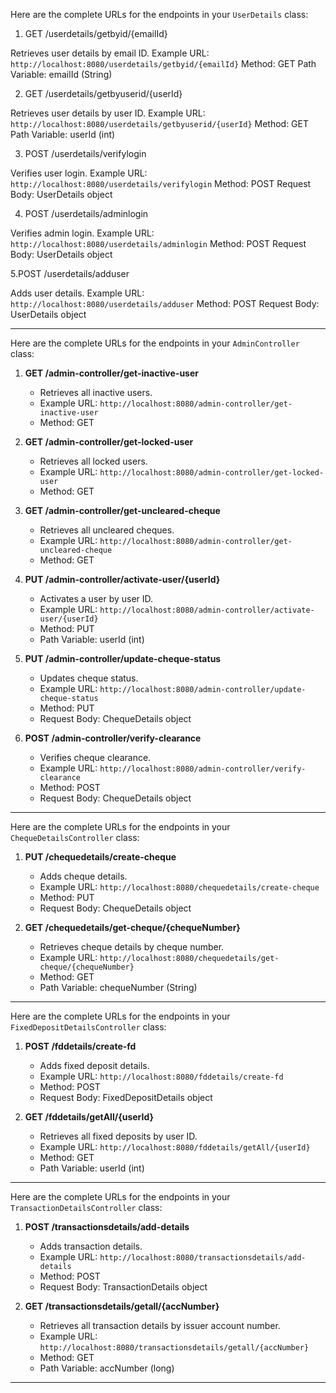 Here are the complete URLs for the endpoints in your `UserDetails` class:
1. GET /userdetails/getbyid/{emailId}

Retrieves user details by email ID.
Example URL: `http://localhost:8080/userdetails/getbyid/{emailId}`
Method: GET
Path Variable: emailId (String)

2. GET /userdetails/getbyuserid/{userId}

Retrieves user details by user ID.
Example URL: `http://localhost:8080/userdetails/getbyuserid/{userId}`
Method: GET
Path Variable: userId (int)

3. POST /userdetails/verifylogin

Verifies user login.
Example URL: `http://localhost:8080/userdetails/verifylogin`
Method: POST
Request Body: UserDetails object

4. POST /userdetails/adminlogin

Verifies admin login.
Example URL: `http://localhost:8080/userdetails/adminlogin`
Method: POST
Request Body: UserDetails object

5.POST /userdetails/adduser

Adds user details.
Example URL: `http://localhost:8080/userdetails/adduser`
Method: POST
Request Body: UserDetails object

----------------------------------------------------------------------------------------------------------------------------------------

Here are the complete URLs for the endpoints in your `AdminController` class:

1. **GET /admin-controller/get-inactive-user**
   - Retrieves all inactive users.
   - Example URL: `http://localhost:8080/admin-controller/get-inactive-user`
   - Method: GET

2. **GET /admin-controller/get-locked-user**
   - Retrieves all locked users.
   - Example URL: `http://localhost:8080/admin-controller/get-locked-user`
   - Method: GET

3. **GET /admin-controller/get-uncleared-cheque**
   - Retrieves all uncleared cheques.
   - Example URL: `http://localhost:8080/admin-controller/get-uncleared-cheque`
   - Method: GET

4. **PUT /admin-controller/activate-user/{userId}**
   - Activates a user by user ID.
   - Example URL: `http://localhost:8080/admin-controller/activate-user/{userId}`
   - Method: PUT
   - Path Variable: userId (int)

5. **PUT /admin-controller/update-cheque-status**
   - Updates cheque status.
   - Example URL: `http://localhost:8080/admin-controller/update-cheque-status`
   - Method: PUT
   - Request Body: ChequeDetails object

6. **POST /admin-controller/verify-clearance**
   - Verifies cheque clearance.
   - Example URL: `http://localhost:8080/admin-controller/verify-clearance`
   - Method: POST
   - Request Body: ChequeDetails object

----------------------------------------------------------------------------------------------------------------------------------------

Here are the complete URLs for the endpoints in your `ChequeDetailsController` class:

1. **PUT /chequedetails/create-cheque**
   - Adds cheque details.
   - Example URL: `http://localhost:8080/chequedetails/create-cheque`
   - Method: PUT
   - Request Body: ChequeDetails object

2. **GET /chequedetails/get-cheque/{chequeNumber}**
   - Retrieves cheque details by cheque number.
   - Example URL: `http://localhost:8080/chequedetails/get-cheque/{chequeNumber}`
   - Method: GET
   - Path Variable: chequeNumber (String)

----------------------------------------------------------------------------------------------------------------------------------------

Here are the complete URLs for the endpoints in your `FixedDepositDetailsController` class:

1. **POST /fddetails/create-fd**
   - Adds fixed deposit details.
   - Example URL: `http://localhost:8080/fddetails/create-fd`
   - Method: POST
   - Request Body: FixedDepositDetails object

2. **GET /fddetails/getAll/{userId}**
   - Retrieves all fixed deposits by user ID.
   - Example URL: `http://localhost:8080/fddetails/getAll/{userId}`
   - Method: GET
   - Path Variable: userId (int)

----------------------------------------------------------------------------------------------------------------------------------------
Here are the complete URLs for the endpoints in your `TransactionDetailsController` class:

1. **POST /transactionsdetails/add-details**
   - Adds transaction details.
   - Example URL: `http://localhost:8080/transactionsdetails/add-details`
   - Method: POST
   - Request Body: TransactionDetails object

2. **GET /transactionsdetails/getall/{accNumber}**
   - Retrieves all transaction details by issuer account number.
   - Example URL: `http://localhost:8080/transactionsdetails/getall/{accNumber}`
   - Method: GET
   - Path Variable: accNumber (long)
----------------------------------------------------------------------------------------------------------------------------------------



